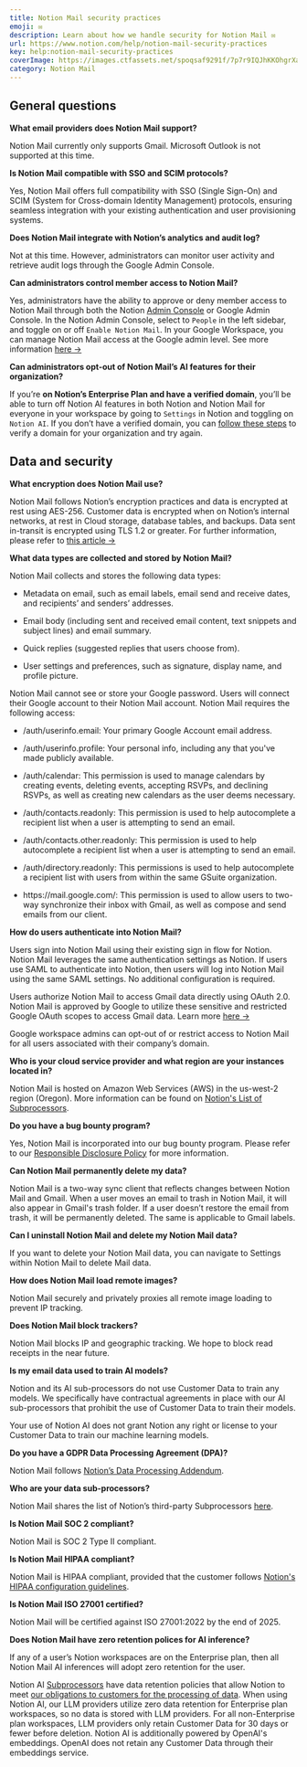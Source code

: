 ```yaml
---
title: Notion Mail security practices
emoji: ✉️
description: Learn about how we handle security for Notion Mail ✉️
url: https://www.notion.com/help/notion-mail-security-practices
key: help:notion-mail-security-practices
coverImage: https://images.ctfassets.net/spoqsaf9291f/7p7r9IQJhKKOhgrXa1QFoG/e8d045240fb448b29e0368488108e69e/notion-ai-security-practices.png
category: Notion Mail
---
```


## General questions

**What email providers does Notion Mail support?**

Notion Mail currently only supports Gmail. Microsoft Outlook is not supported at this time.

**Is Notion Mail compatible with SSO and SCIM protocols?**

Yes, Notion Mail offers full compatibility with SSO (Single Sign-On) and SCIM (System for Cross-domain Identity Management) protocols, ensuring seamless integration with your existing authentication and user provisioning systems.

**Does Notion Mail integrate with Notion’s analytics and audit log?**

Not at this time. However, administrators can monitor user activity and retrieve audit logs through the Google Admin Console.

**Can administrators control member access to Notion Mail?**

Yes, administrators have the ability to approve or deny member access to Notion Mail through both the Notion [Admin Console](https://www.notion.com/help/organization-level-controls) or Google Admin Console. In the Notion Admin Console, select to `People` in the left sidebar, and toggle on or off `Enable Notion Mail`. In your Google Workspace, you can manage Notion Mail access at the Google admin level. See more information [here →](https://support.google.com/a/answer/7281227?hl=en)

**Can administrators opt-out of Notion Mail’s AI features for their organization?**

If you’re **on Notion’s Enterprise Plan and have a verified domain**, you’ll be able to turn off Notion AI features in both Notion and Notion Mail for everyone in your workspace by going to `Settings` in Notion and toggling on `Notion AI`. If you don’t have a verified domain, you can [follow these steps](https://www.notion.com/help/domain-management#verify-a-domain-for-your-organization) to verify a domain for your organization and try again.

## Data and security

**What encryption does Notion Mail use?**

Notion Mail follows Notion’s encryption practices and data is encrypted at rest using AES-256. Customer data is encrypted when on Notion’s internal networks, at rest in Cloud storage, database tables, and backups. Data sent in-transit is encrypted using TLS 1.2 or greater. For further information, please refer to [this article →](https://www.notion.com/help/security-and-privacy)

**What data types are collected and stored by Notion Mail?**

Notion Mail collects and stores the following data types:

* Metadata on email, such as email labels, email send and receive dates, and recipients’ and senders’ addresses.

* Email body (including sent and received email content, text snippets and subject lines) and email summary.

* Quick replies (suggested replies that users choose from).

* User settings and preferences, such as signature, display name, and profile picture.

Notion Mail cannot see or store your Google password. Users will connect their Google account to their Notion Mail account. Notion Mail requires the following access:

* /auth/userinfo.email: Your primary Google Account email address.

* /auth/userinfo.profile: Your personal info, including any that you've made publicly available.

* /auth/calendar: This permission is used to manage calendars by creating events, deleting events, accepting RSVPs, and declining RSVPs, as well as creating new calendars as the user deems necessary.

* /auth/contacts.readonly: This permission is used to help autocomplete a recipient list when a user is attempting to send an email.

* /auth/contacts.other.readonly: This permission is used to help autocomplete a recipient list when a user is attempting to send an email.

* /auth/directory.readonly: This permissions is used to help autocomplete a recipient list with users from within the same GSuite organization.

* https\://mail.google.com/: This permission is used to allow users to two-way synchronize their inbox with Gmail, as well as compose and send emails from our client.

**How do users authenticate into Notion Mail?**

Users sign into Notion Mail using their existing sign in flow for Notion. Notion Mail leverages the same authentication settings as Notion. If users use SAML to authenticate into Notion, then users will log into Notion Mail using the same SAML settings. No additional configuration is required.

Users authorize Notion Mail to access Gmail data directly using OAuth 2.0. Notion Mail is approved by Google to utilize these sensitive and restricted Google OAuth scopes to access Gmail data. Learn more [here →](https://support.google.com/cloud/answer/13463073?visit_id=638730759465397515-73725525\&rd=1)

Google workspace admins can opt-out of or restrict access to Notion Mail for all users associated with their company’s domain.

**Who is your cloud service provider and what region are your instances located in?**

Notion Mail is hosted on Amazon Web Services (AWS) in the us-west-2 region (Oregon). More information can be found on [Notion's List of Subprocessors](https://www.notion.com/notion/Notion-s-List-of-Subprocessors-268fa5bcfa0f46b6bc29436b21676734).

**Do you have a bug bounty program?**

Yes, Notion Mail is incorporated into our bug bounty program. Please refer to our [Responsible Disclosure Policy](https://www.notion.com/Responsible-Disclosure-Policy-5f18bb6b86804eaf989c006131778b9c) for more information.

**Can Notion Mail permanently delete my data?**

Notion Mail is a two-way sync client that reflects changes between Notion Mail and Gmail. When a user moves an email to trash in Notion Mail, it will also appear in Gmail's trash folder. If a user doesn’t restore the email from trash, it will be permanently deleted. The same is applicable to Gmail labels.

**Can I uninstall Notion Mail and delete my Notion Mail data?**

If you want to delete your Notion Mail data, you can navigate to Settings within Notion Mail to delete Mail data.

**How does Notion Mail load remote images?**

Notion Mail securely and privately proxies all remote image loading to prevent IP tracking.

**Does Notion Mail block trackers?**

Notion Mail blocks IP and geographic tracking. We hope to block read receipts in the near future.

**Is my email data used to train AI models?**

Notion and its AI sub-processors do not use Customer Data to train any models. We specifically have contractual agreements in place with our AI sub-processors that prohibit the use of Customer Data to train their models.

Your use of Notion AI does not grant Notion any right or license to your Customer Data to train our machine learning models.

**Do you have a GDPR Data Processing Agreement (DPA)?**

Notion Mail follows [Notion’s Data Processing Addendum](https://www.notion.com/notion/Data-Processing-Addendum-361b540101274b1fa7e16b90402b0d99).

**Who are your data sub-processors?**

Notion Mail shares the list of Notion’s third-party Subprocessors [here](https://www.notion.com/notion/Notion-s-List-of-Subprocessors-268fa5bcfa0f46b6bc29436b21676734).

**Is Notion Mail SOC 2 compliant?**

Notion Mail is SOC 2 Type II compliant.

**Is Notion Mail HIPAA compliant?**

Notion Mail is HIPAA compliant, provided that the customer follows [Notion's HIPAA configuration guidelines](https://www.notion.com/help/hipaa).

**Is Notion Mail ISO 27001 certified?**

Notion Mail will be certified against ISO 27001:2022 by the end of 2025.

**Does Notion Mail have zero retention polices for AI inference?**

If any of a user’s Notion workspaces are on the Enterprise plan, then all Notion Mail AI inferences will adopt zero retention for the user.

Notion AI [Subprocessors](https://www.notion.com/notion/Notion-s-List-of-Subprocessors-268fa5bcfa0f46b6bc29436b21676734) have data retention policies that allow Notion to meet [our obligations to customers for the processing of data](https://notion.notion.site/Data-Processing-Addendum-361b540101274b1fa7e16b90402b0d99?pvs=4). When using Notion AI, our LLM providers utilize zero data retention for Enterprise plan workspaces, so no data is stored with LLM providers. For all non-Enterprise plan workspaces, LLM providers only retain Customer Data for 30 days or fewer before deletion. Notion AI is additionally powered by OpenAI's embeddings. OpenAI does not retain any Customer Data through their embeddings service.
